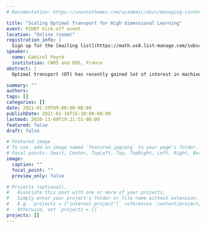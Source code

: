 ```yaml
---
# Documentation: https://sourcethemes.com/academic/docs/managing-content/

title: "Scaling Optimal Transport for High dimensional Learning"
event: PIHOT kick-off event
location: "Online (zoom)"
registration_info: |
  Sign up for the [mailing list](https://math.us8.list-manage.com/subscribe/post?u=c9cc3beec9fa57d7299ac161c&id=845fe9abdc) to receive the connection details
speaker:
  name: Gabirel Peyré
  institution: CNRS and ENS, France
abstract: |
  Optimal transport (OT) has recently gained lot of interest in machine learning. It is a natural tool to compare in a geometrically faithful way probability distributions. It finds applications in both supervised learning (using geometric loss functions) and unsupervised learning (to perform generative model fitting). OT is however plagued by the curse of dimensionality, since it might require a number of samples which grows exponentially with the dimension. In this talk, I will explain how to leverage entropic regularization methods to define computationally efficient loss functions, approximating OT with a better sample complexity. More information and references can be found on the website of our book "Computational Optimal Transport" https://optimaltransport.github.io/

summary: ""
authors: 
tags: []
categories: []
date: 2021-01-29T09:00:00-08:00
publishDate: 2021-01-18T15:38:00-08:00
lastmod: 2020-11-09T19:21:51-08:00
featured: false
draft: false

# Featured image
# To use, add an image named `featured.jpg/png` to your page's folder.
# Focal points: Smart, Center, TopLeft, Top, TopRight, Left, Right, BottomLeft, Bottom, BottomRight.
image:
  caption: ""
  focal_point: ""
  preview_only: false

# Projects (optional).
#   Associate this post with one or more of your projects.
#   Simply enter your project's folder or file name without extension.
#   E.g. `projects = ["internal-project"]` references `content/project/deep-learning/index.md`.
#   Otherwise, set `projects = []`.
projects: []
---
```

